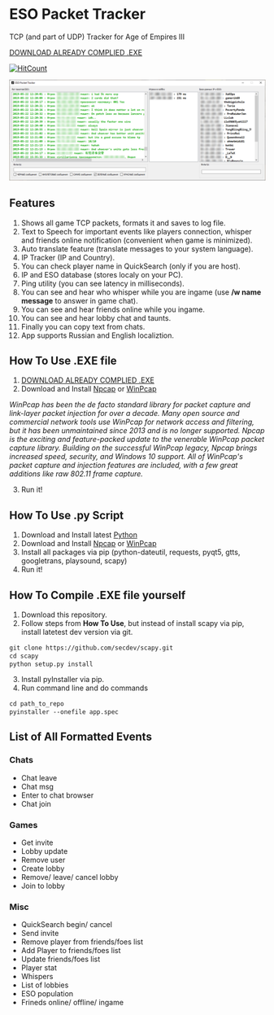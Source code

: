 # ESO Packet Tracker
TCP (and part of UDP) Tracker for Age of Empires III

[DOWNLOAD ALREADY COMPLIED .EXE](https://drive.google.com/open?id=1qLZ2Y4SGoVV40bl6d1wSEJmf3asukGhw)

[![HitCount](http://hits.dwyl.io/XaKOps/TCP-Tracker.svg)](http://hits.dwyl.io/XaKOps/TCP-Tracker)


![Screenshot](Screenshots/1.png)

## Features

1. Shows all game TCP packets, formats it and saves to log file.
2. Text to Speech for important events like players connection, whisper and friends online notification (convenient when game is minimized).
3. Auto translate feature (translate messages to your system language).
4. IP Tracker (IP and Country).
5. You can check player name in QuickSearch (only if you are host).
6. IP and ESO database (stores localy on your PC).
7. Ping utility (you can see latency in milliseconds).
8. You can see and hear who whisper while you are ingame (use **/w name message** to answer in game chat).
9. You can see and hear friends online while you ingame.
10. You can see and hear lobby chat and taunts.
11. Finally you can copy text from chats.
12. App supports Russian and English localiztion.

## How To Use .EXE file
1. [DOWNLOAD ALREADY COMPLIED .EXE](https://drive.google.com/open?id=1qLZ2Y4SGoVV40bl6d1wSEJmf3asukGhw)
2. Download and Install [Npcap](https://nmap.org/npcap/) or [WinPcap](https://www.winpcap.org/install/)

*WinPcap has been the de facto standard library for packet capture and link-layer packet injection for over a decade. Many open source and commercial network tools use WinPcap for network access and filtering, but it has been unmaintained since 2013 and is no longer supported.
Npcap is the exciting and feature-packed update to the venerable WinPcap packet capture library. Building on the successful WinPcap legacy, Npcap brings increased speed, security, and Windows 10 support. All of WinPcap's packet capture and injection features are included, with a few great additions like raw 802.11 frame capture.*

3. Run it!

## How To Use .py Script

1. Download and Install latest [Python](https://www.python.org/downloads/)
2. Download and Install [Npcap](https://nmap.org/npcap/) or [WinPcap](https://www.winpcap.org/install/)
3. Install all packages via pip (python-dateutil, requests, pyqt5, gtts, googletrans, playsound, scapy)
4. Run it!


## How To Compile .EXE file yourself

1. Download this repository.
2. Follow steps from **How To Use**, but instead of install scapy via pip, install latetest dev version via git.
```
git clone https://github.com/secdev/scapy.git
cd scapy
python setup.py install
```  
3. Install pyInstaller via pip.
4. Run command line and do commands
```
cd path_to_repo
pyinstaller --onefile app.spec
```


## List of All Formatted Events
### Chats
* Chat leave
* Chat msg
* Enter to chat browser
* Chat join

### Games
* Get invite
* Lobby update
* Remove user
* Create lobby
* Remove/ leave/ cancel lobby
* Join to lobby

### Misc
* QuickSearch begin/ cancel
* Send invite
* Remove player from friends/foes list
* Add Player to friends/foes list
* Update friends/foes list
* Player stat
* Whispers
* List of lobbies
* ESO population
* Frineds online/ offline/ ingame
